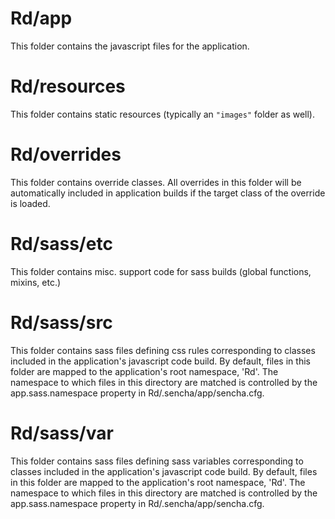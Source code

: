 # Rd/app

This folder contains the javascript files for the application.

# Rd/resources

This folder contains static resources (typically an `"images"` folder as well).

# Rd/overrides

This folder contains override classes. All overrides in this folder will be 
automatically included in application builds if the target class of the override
is loaded.

# Rd/sass/etc

This folder contains misc. support code for sass builds (global functions, 
mixins, etc.)

# Rd/sass/src

This folder contains sass files defining css rules corresponding to classes
included in the application's javascript code build.  By default, files in this 
folder are mapped to the application's root namespace, 'Rd'. The
namespace to which files in this directory are matched is controlled by the
app.sass.namespace property in Rd/.sencha/app/sencha.cfg. 

# Rd/sass/var

This folder contains sass files defining sass variables corresponding to classes
included in the application's javascript code build.  By default, files in this 
folder are mapped to the application's root namespace, 'Rd'. The
namespace to which files in this directory are matched is controlled by the
app.sass.namespace property in Rd/.sencha/app/sencha.cfg. 
